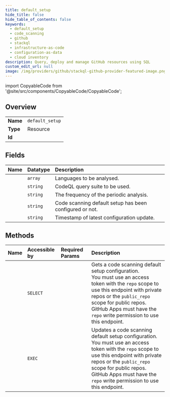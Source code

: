 ```yaml
---
title: default_setup
hide_title: false
hide_table_of_contents: false
keywords:
  - default_setup
  - code_scanning
  - github    
  - stackql
  - infrastructure-as-code
  - configuration-as-data
  - cloud inventory
description: Query, deploy and manage GitHub resources using SQL
custom_edit_url: null
image: /img/providers/github/stackql-github-provider-featured-image.png
---
```


import CopyableCode from '@site/src/components/CopyableCode/CopyableCode';




## Overview
<table><tbody>
<tr><td><b>Name</b></td><td><code>default_setup</code></td></tr>
<tr><td><b>Type</b></td><td>Resource</td></tr>
<tr><td><b>Id</b></td><td><CopyableCode code="github.code_scanning.default_setup" /></td></tr>
</tbody></table>

## Fields
| Name | Datatype | Description |
|:-----|:---------|:------------|
| <CopyableCode code="languages" /> | `array` | Languages to be analysed. |
| <CopyableCode code="query_suite" /> | `string` | CodeQL query suite to be used. |
| <CopyableCode code="schedule" /> | `string` | The frequency of the periodic analysis. |
| <CopyableCode code="state" /> | `string` | Code scanning default setup has been configured or not. |
| <CopyableCode code="updated_at" /> | `string` | Timestamp of latest configuration update. |
## Methods
| Name | Accessible by | Required Params | Description |
|:-----|:--------------|:----------------|:------------|
| <CopyableCode code="get_default_setup" /> | `SELECT` | <CopyableCode code="owner, repo" /> | Gets a code scanning default setup configuration.<br />You must use an access token with the `repo` scope to use this endpoint with private repos or the `public_repo`<br />scope for public repos. GitHub Apps must have the `repo` write permission to use this endpoint. |
| <CopyableCode code="update_default_setup" /> | `EXEC` | <CopyableCode code="owner, repo, data__state" /> | Updates a code scanning default setup configuration.<br />You must use an access token with the `repo` scope to use this endpoint with private repos or the `public_repo`<br />scope for public repos. GitHub Apps must have the `repo` write permission to use this endpoint. |
